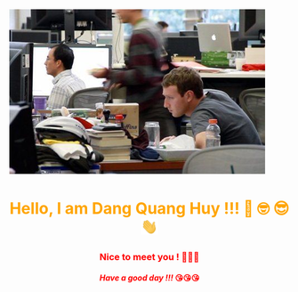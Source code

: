## [![Huy Header](https://github.com/dquanghuy4444/dquanghuy4444/blob/main/2ba0b6f92b08f24738e097cff6ceac2d.jpg)](https://www.facebook.com/dqhuy4444)

<h1 align='center' style='color:orange'> Hello, I am Dang Quang Huy !!! 🧐 🤓 😎
<img src="https://github.com/dquanghuy4444/dquanghuy4444/blob/main/wave.gif" width="30px">
</h1>

<h3 align='center' style='color:red'> Nice to meet you ! 🥳🥳🥳
</h3>

<h4 align='center' style='color:red'> <i> Have a good day !!! </i> 😘😘😘
</h4>

